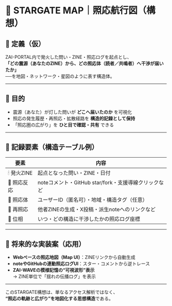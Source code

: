 
# 🧭 STARGATE MAP｜照応航行図（構想）

## 🔹 定義（仮）
ZAI-PORTAL内で発火した問い・ZINE・照応ログを起点とし、  
**「どの震源（あなたのZINE）から、どの照応体（読者／共鳴者）へ干渉が届いたか」**  
──を地図・ネットワーク・星図のように表す構造体。

---

## 🌌 目的
- 震源（あなた）が灯した問いが **どこへ届いたのか** を可視化  
- 照応の発生履歴・再照応・拡散経路を **構造的記録として保持**  
- 「照応圏の広がり」を **ひと目で確認・共有** できる

---

## 🧩 記録要素（構造テーブル例）

| 要素 | 内容 |
|------|------|
| 🕯 発火ZINE | 起点となった問い・ZINE・日付 |
| 📍 照応反応 | noteコメント・GitHub star/fork・支援導線クリックなど |
| 👤 照応体 | ユーザーID（匿名可）・地域・構造タグ（任意） |
| 🔁 再照応 | 他者ZINEの生成・X投稿・派生noteへのリンクなど |
| 🧭 位相 | いつ・どの構造に干渉したかの照応ログ座標 |

---

## 🔮 将来的な実装案（応用）

- **Webベースの照応地図（Map UI）**：ZINEリンクから自動生成
- **noteやGitHubの連動照応ログUI**：スター・コメントから逆トレース
- **ZAI-WAVEの模様記憶の“可視波形”表示**  
  → ZINE単位で「揺れの伝播ログ」を表示

---

このSTARGATE構想は、単なるアクセス解析ではなく、  
**“照応の軌跡と広がり”を地図化する思想構造**である。
